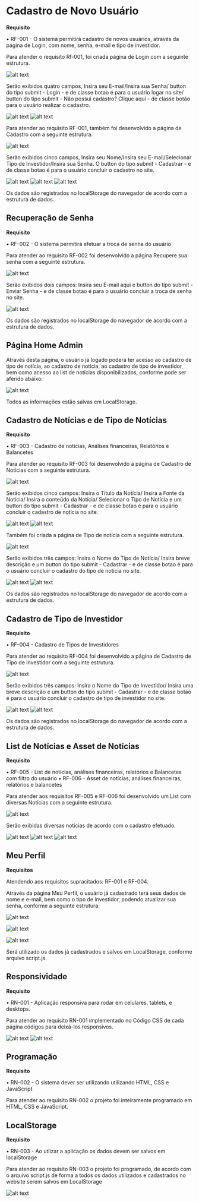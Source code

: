 # Cadastro de Novo Usuário

**Requisito**

• RF-001 - O sistema permitirá cadastro de novos usuários, através da página de Login, com nome, senha, e-mail e tipo de investidor.

Para atender o requisito Rf-001, foi criada página de Login com a seguinte estrutura.

![alt text](image-21.png)

Serão exibidos quatro campos, Insira seu E-mail/Insira sua Senha/ button do tipo submit - Login - e de classe botao é para o usuário logar no site/ button do tipo submit - Não possui cadastro? Clique aqui - de classe botão para o usuário realizar o cadastro.

![alt text](image-22.png)
![alt text](image-23.png)

Para atender ao requisito RF-001, também foi desenvolvido a página de Cadastro com a seguinte estrutura.

![alt text](image.png)


Serão exibidos cinco campos, Insira seu Nome/Insira seu E-mail/Selecionar Tipo de Investidor/Insira sua Senha. O button do tipo submit - Cadastrar - e de classe botao é para o usuário concluir o cadastro no site.

![alt text](image-1.png)
![alt text](image-2.png)
![alt text](image-3.png)

Os dados são registrados no localStorage do navegador de acordo com a estrutura de dados.

## Recuperação de Senha

**Requisito**

• RF-002 - O sistema permitirá efetuar a troca de senha do usuário

Para atender ao requisito RF-002 foi desenvolvido a página Recupere sua senha com a seguinte estrutura.

![alt text](image-4.png)

Serão exibidos dois campos: Insira  seu E-mail aqui e button do tipo submit - Enviar Senha - e de classe botao é para o usuário concluir a troca de senha no site.

![alt text](image-5.png)

Os dados são registrados no localStorage do navegador de acordo com a estrutura de dados.


## Página Home Admin

Através desta página, o usuário já logado poderá ter acesso ao cadastro de tipo de notícia, ao cadastro de notícia, ao cadastro de tipo de investidor, bem como acesso ao list de notícias disponibilizados, conforme pode ser aferido abaixo:

![alt text](image-30.png)

Todos as informações estão salvas em LocalStorage.

## Cadastro de Notícias e de Tipo de Notícias

**Requisito**

• RF-003 - Cadastro de notícias, Análises financeiras, Relatórios e Balancetes

Para atender ao requisito RF-003 foi desenvolvido a página de Cadastro de Notícias com a seguinte estrutura.

![alt text](image-6.png)

Serão exibidos cinco campos: Insira o Título da Notícia/ Insira a Fonte da Notícia/ Insira o conteúdo da Notícia/ Selecionar o Tipo de Notícia e um button do tipo submit - Cadastrar - e de classe botao é para o usuário concluir o cadastro de notícia no site.

![alt text](image-7.png)
![alt text](image-8.png)

Também foi criada a página de Tipo de notícia com a seguinte estrutura.

![alt text](image-24.png)

Serão exibidos três campos: Insira o Nome do Tipo de Notícia/ Insira breve descrição e um button do tipo submit - Cadastrar - e de classe botao é para o usuário concluir o cadastro do tipo de notícia no site.

![alt text](image-25.png)
![alt text](image-26.png)

Os dados são registrados no localStorage do navegador de acordo com a estrutura de dados.

## Cadastro de Tipo de Investidor

**Requisito**

• RF-004 - Cadastro de Tipos de Investidores

Para atender ao requisito RF-004 foi desenvolvido a página de Cadastro de Tipo de Investidor com a seguinte estrutura.

![alt text](image-9.png)

Serão exibidos três campos: Insira o Nome do Tipo de Investidor/ Insira uma breve descrição e um button do tipo submit - Cadastrar - e de classe botao é para o usuário concluir o cadastro de tipo de investidor no site.

![alt text](image-12.png)
![alt text](image-13.png)

Os dados são registrados no localStorage do navegador de acordo com a estrutura de dados.

## List de Notícias e Asset de Notícias

**Requisito**

• RF-005 - List de notícias, análises financeiras, relatórios e Balancetes com filtro do usuário
• RF-006 -  Asset de notícias, análises financeiras, relatórios e balancetes

Para atender aos requisitos RF-005 e RF-006 foi desenvolvido um List com diversas Notícias com a seguinte estrutura.

![alt text](image-14.png)

Serão exibidas diversas notícias de acordo com o cadastro efetuado.

![alt text](image-15.png)
![alt text](image-16.png)
![alt text](image-17.png)


## Meu Perfil

**Requisitos**

Atendendo aos requisitos supracitados: RF-001 e RF-004.

Através da página Meu Perfil, o usuário já cadastrado terá seus dados de nome e e-mail, bem como o tipo de investidor, podendo atualizar sua senha, conforme a seguinte estrutura:

![alt text](image-27.png)

![alt text](image-28.png)

![alt text](image-29.png)

Será utilizado os dados já cadastrados e salvos em LocalStorage, conforme arquivo script.js.

## Responsividade

**Requisito**

• RN-001 -  Aplicação responsiva para rodar em celulares, tablets, e desktops.

Para atender ao requisito RN-001 implementado no Código CSS de cada página códigos para deixá-los responsivos.

![alt text](image-18.png)
![alt text](image-19.png)

## Programação

**Requisito**

• RN-002 - O sistema dever ser utilizando utilizando HTML, CSS e JavaScript

Para atender ao requisito RN-002 o projeto foi inteiramente programado em HTML, CSS e JavaScript.

## LocalStorage

**Requisito**

• RN-003 - Ao utlizar a aplicação os dados devem ser salvos em localStorage

Para atender ao requisito RN-003 o projeto foi programado, de acordo com o arquivo script.js de forma a todos os dados utilizados e cadastrados no website serem salvos em LocalStorage

![alt text](image-20.png)


